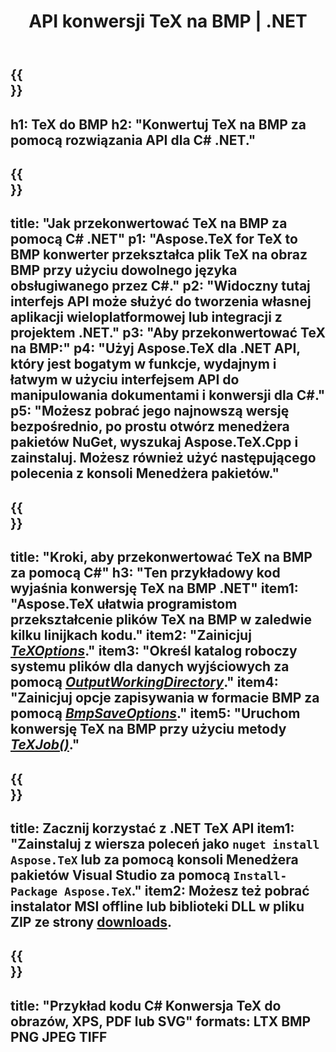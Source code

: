 ﻿---
translation: true
template: /_templates/_conversion-child-net.md
title: API konwersji TeX na BMP | .NET
description: Funkcjonalność konwersji TeX do BMP. Zintegruj tę lokalną bibliotekę .NET ze swoim projektem lub użyj aplikacji wieloplatformowych, aby przekonwertować TeX na BMP.
keywords: tex do bmp api net, integracja tex2bmp c#
url: /net/conversion/tex-to-bmp/
family: tex
platformtag: net
feature: conversion
informat: TEX
outformat: BMP
otherformats: PNG JPEG TIFF PDF SVG XPS
---

{{<section banner>}}
---
h1: TeX do BMP
h2: "Konwertuj TeX na BMP za pomocą rozwiązania API dla C# .NET."
---

{{<section overview>}}
---
title: "Jak przekonwertować TeX na BMP za pomocą C# .NET"
p1: "Aspose.TeX for TeX to BMP konwerter przekształca plik TeX na obraz BMP przy użyciu dowolnego języka obsługiwanego przez C#."
p2: "Widoczny tutaj interfejs API może służyć do tworzenia własnej aplikacji wieloplatformowej lub integracji z projektem .NET."
p3: "Aby przekonwertować TeX na BMP:"
p4: "Użyj Aspose.TeX dla .NET API, który jest bogatym w funkcje, wydajnym i łatwym w użyciu interfejsem API do manipulowania dokumentami i konwersji dla C#."
p5: "Możesz pobrać jego najnowszą wersję bezpośrednio, po prostu otwórz menedżera pakietów NuGet, wyszukaj Aspose.TeX.Cpp i zainstaluj. Możesz również użyć następującego polecenia z konsoli Menedżera pakietów."
---

{{<section feature1>}}
---
title: "Kroki, aby przekonwertować TeX na BMP za pomocą C#"
h3: "Ten przykładowy kod wyjaśnia konwersję TeX na BMP .NET"
item1: "Aspose.TeX ułatwia programistom przekształcenie plików TeX na BMP w zaledwie kilku linijkach kodu."
item2: "Zainicjuj [*TeXOptions*](https://reference.aspose.com/tex/net/aspose.tex/texoptions/)."
item3: "Określ katalog roboczy systemu plików dla danych wyjściowych za pomocą [*OutputWorkingDirectory*](https://reference.aspose.com/tex/net/aspose.tex/texoptions/outputworkingdirectory/)."
item4: "Zainicjuj opcje zapisywania w formacie BMP za pomocą [*BmpSaveOptions*](https://reference.aspose.com/tex/net/aspose.tex.presentation.image/bmpsaveoptions/)."
item5: "Uruchom konwersję TeX na BMP przy użyciu metody [*TeXJob()*](https://reference.aspose.com/tex/net/aspose.tex/texjob/)."
---

{{<section feature2>}}
---
title: Zacznij korzystać z .NET TeX API
item1: "Zainstaluj z wiersza poleceń jako ```nuget install Aspose.TeX``` lub za pomocą konsoli Menedżera pakietów Visual Studio za pomocą ```Install-Package Aspose.TeX```."
item2: Możesz też pobrać instalator MSI offline lub biblioteki DLL w pliku ZIP ze strony [downloads](https://releases.aspose.com/tex/net).
---

{{<section widget>}}
---
title: "Przykład kodu C# Konwersja TeX do obrazów, XPS, PDF lub SVG"
formats: LTX BMP PNG JPEG TIFF
---